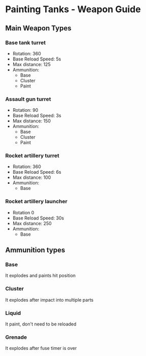 # Painting Tanks - Weapon Guide
## Main Weapon Types
### Base tank turret
- Rotation: 360
- Base Reload Speed: 5s 
- Max distance: 125
- Ammunition:
  - Base
  - Cluster
  - Paint
  
### Assault gun turret
- Rotation: 90
- Base Reload Speed: 3s 
- Max distance: 150
- Ammunition:
  - Base
  - Cluster
  - Paint

### Rocket artillery turret 
- Rotation: 360
- Base Reload Speed: 6s 
- Max distance: 100
- Ammunition:
  - Base

### Rocket artillery launcher
- Rotation 0
- Base Reload Speed: 30s
- Max distance: 250
- Ammunition:
  - Base


## Ammunition types
### Base
It explodes and paints hit position
### Cluster
It explodes after impact into multiple parts
### Liquid
It paint, don't need to be reloaded
### Grenade
It explodes after fuse timer is over


